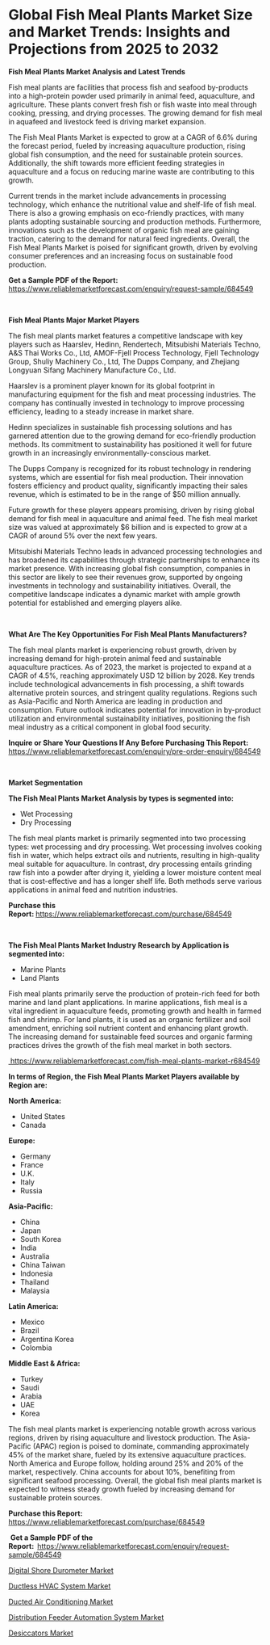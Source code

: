 <p><h1>Global Fish Meal Plants Market Size and Market Trends: Insights and Projections from 2025 to 2032</h1></p><p><strong>Fish Meal Plants Market Analysis and Latest Trends</strong></p>
<p><p>Fish meal plants are facilities that process fish and seafood by-products into a high-protein powder used primarily in animal feed, aquaculture, and agriculture. These plants convert fresh fish or fish waste into meal through cooking, pressing, and drying processes. The growing demand for fish meal in aquafeed and livestock feed is driving market expansion.</p><p>The Fish Meal Plants Market is expected to grow at a CAGR of 6.6% during the forecast period, fueled by increasing aquaculture production, rising global fish consumption, and the need for sustainable protein sources. Additionally, the shift towards more efficient feeding strategies in aquaculture and a focus on reducing marine waste are contributing to this growth.</p><p>Current trends in the market include advancements in processing technology, which enhance the nutritional value and shelf-life of fish meal. There is also a growing emphasis on eco-friendly practices, with many plants adopting sustainable sourcing and production methods. Furthermore, innovations such as the development of organic fish meal are gaining traction, catering to the demand for natural feed ingredients. Overall, the Fish Meal Plants Market is poised for significant growth, driven by evolving consumer preferences and an increasing focus on sustainable food production.</p></p>
<p><strong>Get a Sample PDF of the Report:&nbsp;</strong> <a href="https://www.reliablemarketforecast.com/enquiry/request-sample/684549?utm_campaign=2130&utm_medium=2&utm_source=Github&utm_content=ia&utm_term=10042025&utm_id=fish-meal-plants">https://www.reliablemarketforecast.com/enquiry/request-sample/684549</a></p>
<p>&nbsp;</p>
<p><strong>Fish Meal Plants Major Market Players</strong></p>
<p><p>The fish meal plants market features a competitive landscape with key players such as Haarslev, Hedinn, Rendertech, Mitsubishi Materials Techno, A&S Thai Works Co., Ltd, AMOF-Fjell Process Technology, Fjell Technology Group, Shuliy Machinery Co., Ltd, The Dupps Company, and Zhejiang Longyuan Sifang Machinery Manufacture Co., Ltd. </p><p>Haarslev is a prominent player known for its global footprint in manufacturing equipment for the fish and meat processing industries. The company has continually invested in technology to improve processing efficiency, leading to a steady increase in market share. </p><p>Hedinn specializes in sustainable fish processing solutions and has garnered attention due to the growing demand for eco-friendly production methods. Its commitment to sustainability has positioned it well for future growth in an increasingly environmentally-conscious market.</p><p>The Dupps Company is recognized for its robust technology in rendering systems, which are essential for fish meal production. Their innovation fosters efficiency and product quality, significantly impacting their sales revenue, which is estimated to be in the range of $50 million annually.</p><p>Future growth for these players appears promising, driven by rising global demand for fish meal in aquaculture and animal feed. The fish meal market size was valued at approximately $6 billion and is expected to grow at a CAGR of around 5% over the next few years.</p><p>Mitsubishi Materials Techno leads in advanced processing technologies and has broadened its capabilities through strategic partnerships to enhance its market presence. With increasing global fish consumption, companies in this sector are likely to see their revenues grow, supported by ongoing investments in technology and sustainability initiatives. Overall, the competitive landscape indicates a dynamic market with ample growth potential for established and emerging players alike.</p></p>
<p>&nbsp;</p>
<p><strong>What Are The Key Opportunities For Fish Meal Plants Manufacturers?</strong></p>
<p><p>The fish meal plants market is experiencing robust growth, driven by increasing demand for high-protein animal feed and sustainable aquaculture practices. As of 2023, the market is projected to expand at a CAGR of 4.5%, reaching approximately USD 12 billion by 2028. Key trends include technological advancements in fish processing, a shift towards alternative protein sources, and stringent quality regulations. Regions such as Asia-Pacific and North America are leading in production and consumption. Future outlook indicates potential for innovation in by-product utilization and environmental sustainability initiatives, positioning the fish meal industry as a critical component in global food security.</p></p>
<p><strong>Inquire or Share Your Questions If Any Before Purchasing This Report:</strong> <a href="https://www.reliablemarketforecast.com/enquiry/pre-order-enquiry/684549?utm_campaign=2130&utm_medium=2&utm_source=Github&utm_content=ia&utm_term=10042025&utm_id=fish-meal-plants">https://www.reliablemarketforecast.com/enquiry/pre-order-enquiry/684549</a></p>
<p>&nbsp;</p>
<p><strong>Market Segmentation</strong></p>
<p><strong>The Fish Meal Plants Market Analysis by types is segmented into:</strong></p>
<p><ul><li>Wet Processing</li><li>Dry Processing</li></ul></p>
<p><p>The fish meal plants market is primarily segmented into two processing types: wet processing and dry processing. Wet processing involves cooking fish in water, which helps extract oils and nutrients, resulting in high-quality meal suitable for aquaculture. In contrast, dry processing entails grinding raw fish into a powder after drying it, yielding a lower moisture content meal that is cost-effective and has a longer shelf life. Both methods serve various applications in animal feed and nutrition industries.</p></p>
<p><strong>Purchase this Report:&nbsp;</strong><a href="https://www.reliablemarketforecast.com/purchase/684549?utm_campaign=2130&utm_medium=2&utm_source=Github&utm_content=ia&utm_term=10042025&utm_id=fish-meal-plants">https://www.reliablemarketforecast.com/purchase/684549</a></p>
<p>&nbsp;</p>
<p><strong>The Fish Meal Plants Market Industry Research by Application is segmented into:</strong></p>
<p><ul><li>Marine Plants</li><li>Land Plants</li></ul></p>
<p><p>Fish meal plants primarily serve the production of protein-rich feed for both marine and land plant applications. In marine applications, fish meal is a vital ingredient in aquaculture feeds, promoting growth and health in farmed fish and shrimp. For land plants, it is used as an organic fertilizer and soil amendment, enriching soil nutrient content and enhancing plant growth. The increasing demand for sustainable feed sources and organic farming practices drives the growth of the fish meal market in both sectors.</p></p>
<p><a href="https://www.reliablemarketforecast.com/fish-meal-plants-market-r684549?utm_campaign=2130&utm_medium=2&utm_source=Github&utm_content=ia&utm_term=10042025&utm_id=fish-meal-plants">&nbsp;https://www.reliablemarketforecast.com/fish-meal-plants-market-r684549</a></p>
<p><strong>In terms of Region, the Fish Meal Plants Market Players available by Region are:</strong></p>
<p>
    <p> <strong> North America: </strong>
        <ul>
            <li>United States</li>
            <li>Canada</li>
        </ul>
        </p> 
    <p> <strong> Europe: </strong>
        <ul>
            <li>Germany</li>
            <li>France</li>
            <li>U.K.</li>
            <li>Italy</li>
            <li>Russia</li>
        </ul>
        </p> 
    <p> <strong> Asia-Pacific: </strong>
        <ul>
            <li>China</li>
            <li>Japan</li>
            <li>South Korea</li>
            <li>India</li>
            <li>Australia</li>
            <li>China Taiwan</li>
            <li>Indonesia</li>
            <li>Thailand</li>
            <li>Malaysia</li>
        </ul>
        </p> 
    <p> <strong> Latin America: </strong>
        <ul>
            <li>Mexico</li>
            <li>Brazil</li>
            <li>Argentina Korea</li>
            <li>Colombia</li>
        </ul>
        </p> 
    <p> <strong> Middle East & Africa: </strong>
        <ul>
            <li>Turkey</li>
            <li>Saudi</li>
            <li>Arabia</li>
            <li>UAE</li>
            <li>Korea</li>
        </ul>
    </p>
    </p>
<p><p>The fish meal plants market is experiencing notable growth across various regions, driven by rising aquaculture and livestock production. The Asia-Pacific (APAC) region is poised to dominate, commanding approximately 45% of the market share, fueled by its extensive aquaculture practices. North America and Europe follow, holding around 25% and 20% of the market, respectively. China accounts for about 10%, benefiting from significant seafood processing. Overall, the global fish meal plants market is expected to witness steady growth fueled by increasing demand for sustainable protein sources.</p></p>
<p><strong>Purchase this Report: </strong><a href="https://www.reliablemarketforecast.com/purchase/684549?utm_campaign=2130&utm_medium=2&utm_source=Github&utm_content=ia&utm_term=10042025&utm_id=fish-meal-plants">https://www.reliablemarketforecast.com/purchase/684549</a></p>
<p>&nbsp;<strong>Get a Sample PDF of the Report:&nbsp;&nbsp;</strong><a href="https://www.reliablemarketforecast.com/enquiry/request-sample/684549?utm_campaign=2130&utm_medium=2&utm_source=Github&utm_content=ia&utm_term=10042025&utm_id=fish-meal-plants">https://www.reliablemarketforecast.com/enquiry/request-sample/684549</a></p>
<p><strong></strong></p>
<p><p><a href="https://github.com/elodielamto06/Market-Research-Report-List-1/blob/main/digital-shore-durometer-market.md?utm_campaign=2130&utm_medium=2&utm_source=Github&utm_content=ia&utm_term=10042025&utm_id=fish-meal-plants">Digital Shore Durometer Market</a></p><p><a href="https://github.com/maseykokosq1/Market-Research-Report-List-1/blob/main/ductless-hvac-system-market.md?utm_campaign=2130&utm_medium=2&utm_source=Github&utm_content=ia&utm_term=10042025&utm_id=fish-meal-plants">Ductless HVAC System Market</a></p><p><a href="https://github.com/shrebasokib/Market-Research-Report-List-1/blob/main/ducted-air-conditioning-market.md?utm_campaign=2130&utm_medium=2&utm_source=Github&utm_content=ia&utm_term=10042025&utm_id=fish-meal-plants">Ducted Air Conditioning Market</a></p><p><a href="https://github.com/donkalucine10/Market-Research-Report-List-1/blob/main/distribution-feeder-automation-system-market.md?utm_campaign=2130&utm_medium=2&utm_source=Github&utm_content=ia&utm_term=10042025&utm_id=fish-meal-plants">Distribution Feeder Automation System Market</a></p><p><a href="https://github.com/kaqiewan/Market-Research-Report-List-1/blob/main/desiccators-market.md?utm_campaign=2130&utm_medium=2&utm_source=Github&utm_content=ia&utm_term=10042025&utm_id=fish-meal-plants">Desiccators Market</a></p></p>